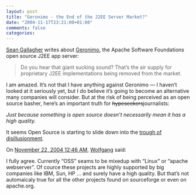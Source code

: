 ```yaml
---
layout: post
title: "Geronimo - the End of the J2EE Server Market?"
date: "2004-11-17T23:21:00+01:00"
comments: false
categories: 
---
```


<p><a href="http://blog.ziffdavis.com/gallagher/archive/2004/11/17/3333.aspx">Sean Gallagher</a> writes about <a href="http://www.eweek.com/article2/0,1759,1728552,00.asp">Geronimo</a>, the Apache Software Foundations open source J2EE app server:</p>

<blockquote>
<p>Do you hear that giant sucking sound? That&#8217;s the air supply for proprietary J2EE implementations being removed from the market.</p>
</blockquote>

<p>I am amazed. It&#8217;s not that I have anything against Geronimo &#8212; I haven&#8217;t looked at it seriously yet, but I do believe it&#8217;s going to become an alternative many companies will consider. But at the risk of being perceived as an open source basher, here&#8217;s an important truth for <strike>hypeseekers</strike>journalists:</p>

<p><em>Just because something is open source doesn&#8217;t necessarily mean it has a high quality.</em></p>

<p>It seems Open Source is starting to slide down into the <a href="http://www.wordspy.com/words/hypecycle.asp">trough of disillusionment</a>.</p>

<section class="comments">

<div class="comment" id="comment-412">
On <a href="#comment-412" title="Permalink to this comment">November 22, 2004 12:46 AM</a>, <a href="http://schmidetzki.net" title="http://schmidetzki.net" rel="nofollow">Wolfgang</a>
said:
<p>I fully agree.
Currently &#8220;OSS&#8221; seams to be mixedup with &#8220;Linux&#8221; or &#8220;apache webserver&#8221;. Of cource these projects are highly supported by big companies like IBM, Sun, HP &#8230; and surely have a high quality.
But that&#8217;s not automaicaly true for all the other projects found on sourceforge or even on apache.org.</p>


</section>

